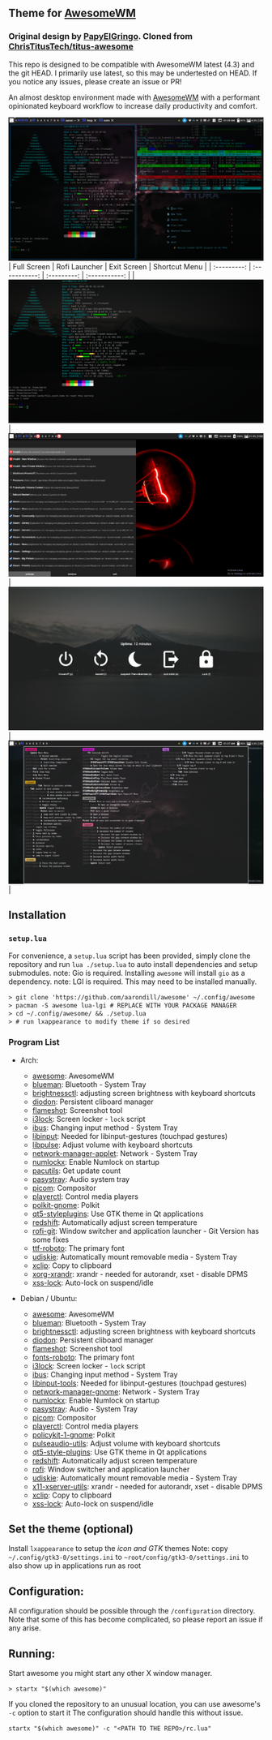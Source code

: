 <!--- This is a generated file. Do not edit it directly. Edit the template instead. -->
## Theme for [AwesomeWM](https://awesomewm.org/)

### Original design by [PapyElGringo](https://github.com/PapyElGringo). Cloned from [ChrisTitusTech/titus-awesome](https://github.com/ChrisTitusTech/titus-awesome)

This repo is designed to be compatible with AwesomeWM latest (4.3) and the git HEAD.
I primarily use latest, so this may be undertested on HEAD.
If you notice any issues, please create an issue or PR!

An almost desktop environment made with [AwesomeWM](https://awesomewm.org/) with a performant opinionated keyboard workflow to increase daily productivity and comfort.

![](./theme/images/demo.png)
| Full Screen | Rofi Launcher | Exit Screen | Shortcut Menu |
| :---------: | :-----------: | :---------: | :-----------: |
| ![](./theme/images/fullscreen.png) | ![](./theme/images/rofi.png) | ![](./theme/images/exit-screen.png) | ![](./theme/images/shortcut-menu.png) |

## Installation

### `setup.lua`

For convenience, a `setup.lua` script has been provided, simply clone the repository and run `lua ./setup.lua` to auto install dependencies and setup submodules.
note: Gio is required. Installing `awesome` will install `gio` as a dependency.
note: LGI is required. This may need to be installed manually.

```shell
> git clone 'https://github.com/aarondill/awesome' ~/.config/awesome
> pacman -S awesome lua-lgi # REPLACE WITH YOUR PACKAGE MANAGER
> cd ~/.config/awesome/ && ./setup.lua
> # run lxappearance to modify theme if so desired
```

### Program List

<!-- This is generated via lua. Note: the full line must match `^%s*{{([%w_-]+)}}%s*$` -->

- Arch:
  - [awesome](https://awesomewm.org/): AwesomeWM
  - [blueman](https://github.com/blueman-project/blueman): Bluetooth - System Tray
  - [brightnessctl](https://github.com/Hummer12007/brightnessctl): adjusting screen brightness with keyboard shortcuts
  - [diodon](https://github.com/diodon-dev/diodon): Persistent cliboard manager
  - [flameshot](https://flameshot.org): Screenshot tool
  - [i3lock](https://i3wm.org/i3lock/): Screen locker - `lock` script
  - [ibus](https://github.com/ibus/ibus): Changing input method - System Tray
  - [libinput](https://wayland.freedesktop.org/libinput/doc/latest/): Needed for libinput-gestures (touchpad gestures)
  - [libpulse](https://www.freedesktop.org/wiki/Software/PulseAudio/): Adjust volume with keyboard shortcuts
  - [network-manager-applet](https://apps.gnome.org): Network - System Tray
  - [numlockx](https://github.com/rg3/numlockx): Enable Numlock on startup
  - [pacutils](https://github.com/andrewgregory/pacutils): Get update count
  - [pasystray](https://github.com/christophgysin/pasystray): Audio system tray
  - [picom](https://github.com/yshui/picom): Compositor
  - [playerctl](https://github.com/altdesktop/playerctl): Control media players
  - [polkit-gnome](https://wiki.gnome.org/Projects/PolicyKit): Polkit
  - [qt5-styleplugins](https://github.com/qt/qtstyleplugins): Use GTK theme in Qt applications
  - [redshift](https://github.com/jonls/redshift): Automatically adjust screen temperature
  - [rofi-git](https://github.com/davatorium/rofi): Window switcher and application launcher - Git Version has some fixes
  - [ttf-roboto](https://fonts.google.com/specimen/Roboto): The primary font
  - [udiskie](https://github.com/coldfix/udiskie): Automatically mount removable media - System Tray
  - [xclip](https://github.com/astrand/xclip): Copy to clipboard
  - [xorg-xrandr](https://www.x.org/wiki/): xrandr - needed for autorandr, xset - disable DPMS
  - [xss-lock](https://bitbucket.org/raymonad/xss-lock/src/master/): Auto-lock on suspend/idle

- Debian / Ubuntu:
  - [awesome](https://awesomewm.org/): AwesomeWM
  - [blueman](https://github.com/blueman-project/blueman): Bluetooth - System Tray
  - [brightnessctl](https://github.com/Hummer12007/brightnessctl): adjusting screen brightness with keyboard shortcuts
  - [diodon](https://github.com/diodon-dev/diodon): Persistent cliboard manager
  - [flameshot](https://flameshot.org): Screenshot tool
  - [fonts-roboto](https://fonts.google.com/specimen/Roboto): The primary font
  - [i3lock](https://i3wm.org/i3lock/): Screen locker - `lock` script
  - [ibus](https://github.com/ibus/ibus): Changing input method - System Tray
  - [libinput-tools](https://wayland.freedesktop.org/libinput/doc/latest/): Needed for libinput-gestures (touchpad gestures)
  - [network-manager-gnome](https://apps.gnome.org): Network - System Tray
  - [numlockx](https://github.com/rg3/numlockx): Enable Numlock on startup
  - [pasystray](https://github.com/christophgysin/pasystray): Audio - System Tray
  - [picom](https://github.com/yshui/picom): Compositor
  - [playerctl](https://github.com/altdesktop/playerctl): Control media players
  - [policykit-1-gnome](https://wiki.gnome.org/Projects/PolicyKit): Polkit
  - [pulseaudio-utils](https://www.freedesktop.org/wiki/Software/PulseAudio/): Adjust volume with keyboard shortcuts
  - [qt5-style-plugins](https://github.com/qt/qtstyleplugins): Use GTK theme in Qt applications
  - [redshift](https://github.com/jonls/redshift): Automatically adjust screen temperature
  - [rofi](https://github.com/davatorium/rofi): Window switcher and application launcher
  - [udiskie](https://github.com/coldfix/udiskie): Automatically mount removable media - System Tray
  - [x11-xserver-utils](https://www.x.org/wiki/): xrandr - needed for autorandr, xset - disable DPMS
  - [xclip](https://github.com/astrand/xclip): Copy to clipboard
  - [xss-lock](https://bitbucket.org/raymonad/xss-lock/src/master/): Auto-lock on suspend/idle


## Set the theme (optional)

Install `lxappearance` to setup the _icon and GTK_ themes
Note: copy `~/.config/gtk3-0/settings.ini` to `~root/config/gtk3-0/settings.ini` to also show up in applications run as root

## Configuration:

All configuration should be possible through the `/configuration` directory.
Note that some of this has become complicated, so please report an issue if any arise.

## Running:

Start awesome you might start any other X window manager.

```shell
> startx "$(which awesome)"
```

If you cloned the repository to an unusual location, you can use awesome's `-c` option to start it
The configuration should handle this without issue.

```shell
startx "$(which awesome)" -c "<PATH TO THE REPO>/rc.lua"
```